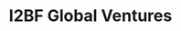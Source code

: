 ---
layout: firm_page
title: "I2BF Global Ventures"
id: "i2bf.com"
permalink: "/i2bfglobalventuresi2bf.com/"
website: "https://www.i2bf.com"
offices: "New York (United States)"
investment_stages: "Pre-Seed, Seed"
portfolio_companies: "ServiceTitan, Cloud Retail"
portfolio_link: ""
investment_markets: "Technology, Cleantech, Biotechnology, SaaS, FinTech"
founded_year: "2005"
description: "I2BF Global Ventures is an international venture capital firm focused on early-stage technology investments with a global mandate."
linkedin: "https://www.linkedin.com/company/i2bf-global-ventures"
twitter: ""
instagram: ""
team_page: ""
investor_type: "Venture Capital"
crunchbase: "https://www.crunchbase.com/organization/i2bf-global-ventures"
pitchbook: "https://pitchbook.com/profiles/investor/42864-40"

# SEO Optimization
meta_title: "I2BF Global Ventures - VC Firm - projectstartups.com"
meta_description: "I2BF Global Ventures, I2BF Global Ventures is an international venture capital firm focused on early-stage technology investments with a global mandate...."
meta_keywords: "I2BF Global Ventures, Technology, Cleantech, Biotechnology, SaaS, FinTech, VC firm, venture capital, startup investor, projectstartups.com"
canonical_url: "https://vc.projectstartups.com/i2bfglobalventuresi2bf.com/"
---